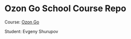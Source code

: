 # Ozon Go School Course Repo

Course: [Ozon Go](https://middle-to-go.github.io/welcome)

Student: Evgeny Shurupov

